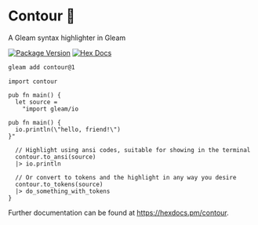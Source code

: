 # Contour 💅

A Gleam syntax highlighter in Gleam

[![Package Version](https://img.shields.io/hexpm/v/contour)](https://hex.pm/packages/contour)
[![Hex Docs](https://img.shields.io/badge/hex-docs-ffaff3)](https://hexdocs.pm/contour/)

```sh
gleam add contour@1
```
```gleam
import contour

pub fn main() {
  let source =
    "import gleam/io

pub fn main() {
  io.println(\"hello, friend!\")
}"

  // Highlight using ansi codes, suitable for showing in the terminal
  contour.to_ansi(source)
  |> io.println

  // Or convert to tokens and the highlight in any way you desire
  contour.to_tokens(source)
  |> do_something_with_tokens
}
```

Further documentation can be found at <https://hexdocs.pm/contour>.
